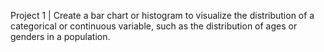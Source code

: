 Project 1 | 
Create a bar chart or histogram to visualize the distribution of a categorical or continuous variable, such as the distribution of ages or genders in a population.
